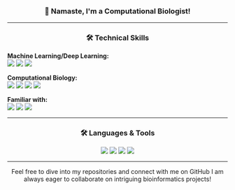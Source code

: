 <h3 align="center">👋 Namaste, I'm a Computational Biologist! </h3>

---

<h3 align="center">🛠️ Technical Skills </h3>

<p align="center">
  
  <strong>Machine Learning/Deep Learning:</strong><br>
  <img src="https://img.shields.io/badge/TensorFlow-FF7043?style=for-the-badge&logo=tensorflow&logoColor=white">
  <img src="https://img.shields.io/badge/Keras-D81B60?style=for-the-badge&logo=keras&logoColor=white">
  <img src="https://img.shields.io/badge/Scikit_learn-FDD835?style=for-the-badge&logo=scikit-learn&logoColor=white">

  <strong>Computational Biology:</strong><br>
  <img src="https://img.shields.io/badge/BioPython-66BB6A?style=for-the-badge&logo=python&logoColor=white">
  <img src="https://img.shields.io/badge/GROMACS-29B6F6?style=for-the-badge">
  <img src="https://img.shields.io/badge/UCSF_Chimera-7E57C2?style=for-the-badge">
  <img src="https://img.shields.io/badge/PyMol-26A69A?style=for-the-badge">

  <strong>Familiar with:</strong><br>
  <img src="https://img.shields.io/badge/Structural_Biology-5C6BC0?style=for-the-badge">
  <img src="https://img.shields.io/badge/RNA_processes-42A5F5?style=for-the-badge">
  <img src="https://img.shields.io/badge/Numerical_and_Spatial_Simulations-78909C?style=for-the-badge">

</p>

---

<h3 align="center">🛠️ Languages & Tools </h3>

<p align="center">
  <img src="https://img.shields.io/badge/Python-3776AB?style=for-the-badge&logo=python&logoColor=white">
  <img src="https://img.shields.io/badge/R-276DC3?style=for-the-badge&logo=r&logoColor=white">
  <img src="https://img.shields.io/badge/Go-00ADD8?style=for-the-badge&logo=go&logoColor=white">
  <img src="https://img.shields.io/badge/Julia-9558B2?style=for-the-badge&logo=julia&logoColor=white">
</p>

---

<p align="center">
  Feel free to dive into my repositories and connect with me on GitHub I am always eager to collaborate on intriguing bioinformatics projects!
</p>


<!---
shashankpritam/shashankpritam is a ✨ special ✨ repository because its `README.md` (this file) appears on your GitHub profile.
You can click the Preview link to take a look at your changes.
--->
